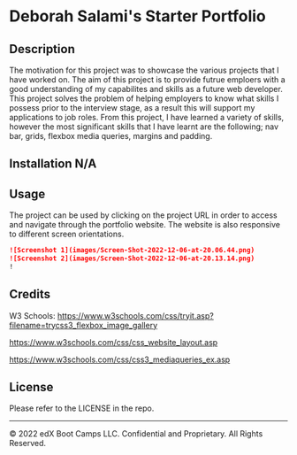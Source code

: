 # Deborah Salami's Starter Portfolio

## Description  
The motivation for this project was to showcase the various projects that I have worked on. The aim of this project is to provide futrue emploers with a good understanding of my capabilites and skills as a future web developer. This project solves the problem of helping employers to know what skills I possess prior to the interview stage, as a result this will support my applications to job roles. From this project, I have learned a variety of skills, however the most significant skills that I have learnt are the following; nav bar, grids, flexbox media queries, margins and padding.

## Installation N/A

## Usage 
The project can be used by clicking on the project URL in order to access and navigate through the portfolio website. The website is also responsive to different screen orientations.

```md
![Screenshot 1](images/Screen-Shot-2022-12-06-at-20.06.44.png)
![Screenshot 2](images/Screen-Shot-2022-12-06-at-20.13.14.png)
!
```

## Credits
W3 Schools:
https://www.w3schools.com/css/tryit.asp?filename=trycss3_flexbox_image_gallery

https://www.w3schools.com/css/css_website_layout.asp

https://www.w3schools.com/css/css3_mediaqueries_ex.asp



## License

Please refer to the LICENSE in the repo.

---

© 2022 edX Boot Camps LLC. Confidential and Proprietary. All Rights Reserved.